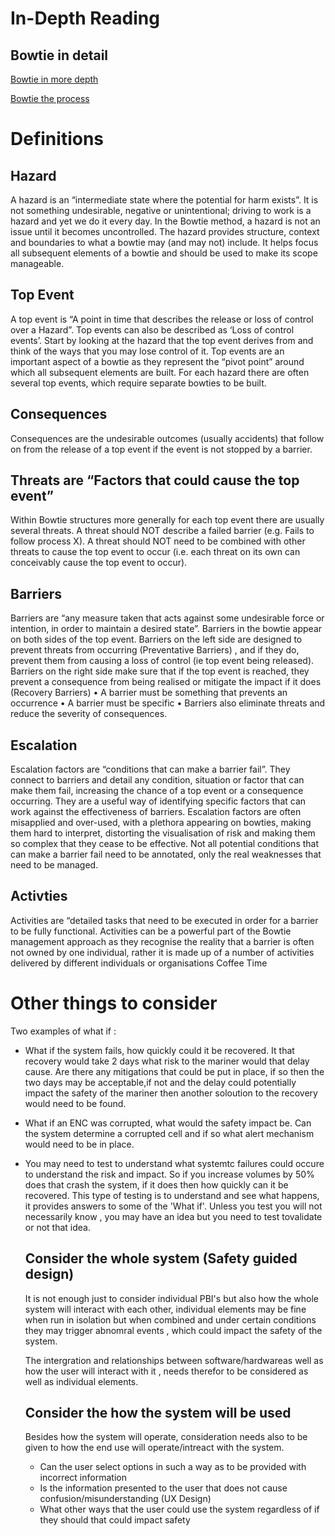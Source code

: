 # In-Depth Reading

## Bowtie in detail
 
 
 [Bowtie in more depth](https://www.youtube.com/watch?v=VsKgSDbHP3A)
 
 [Bowtie the process](https://www.youtube.com/watch?v=dpGKHncw-d8)
 
# Definitions

## Hazard
A hazard is an “intermediate state where the potential for harm exists”. It is not something undesirable, negative or unintentional; driving to work is a hazard and yet we do it every day. In the Bowtie method, a hazard is not an issue until it becomes uncontrolled.
The hazard provides structure, context and boundaries to what a bowtie may (and may not) include. It helps focus all subsequent elements of a bowtie and should be used to make its scope manageable.

## Top Event 

A top event is “A point in time that describes the release or loss of control over a Hazard”. Top events can also be described as ‘Loss of control events’. Start by looking at the hazard that the top event derives from and think of the ways that you may lose control of it.
Top events are an important aspect of a bowtie as they represent the “pivot point” around which all subsequent elements are built. For each hazard there are often several top events, which require separate bowties to be built.

## Consequences

Consequences are the undesirable outcomes (usually accidents) that follow on from the release of a top event if the event is not stopped by a barrier. 

## Threats are “Factors that could cause the top event”

Within Bowtie structures more generally for each top event there are usually several threats. A threat should NOT describe a failed barrier (e.g. Fails to follow process X).
A threat should NOT need to be combined with other threats to cause the top event to occur (i.e. each threat on its own can conceivably cause the top event to occur).

## Barriers

Barriers are “any measure taken that acts against some undesirable force or intention, in order to maintain a desired state”.
Barriers in the bowtie appear on both sides of the top event. Barriers on the left side are designed to prevent threats from occurring (Preventative Barriers) , and if they do, prevent them from causing a loss of control (ie top event being released). Barriers on the right side make sure that if the top event is reached, they prevent a consequence from being realised or mitigate the impact if it does (Recovery Barriers) • A barrier must be something that prevents an occurrence • A barrier must be specific • Barriers also eliminate threats and reduce the severity of consequences.

## Escalation

Escalation factors are “conditions that can make a barrier fail”. They connect to barriers and detail any condition, situation or factor that can make them fail, increasing the chance of a top event or a consequence occurring. They are a useful way of identifying specific factors that can work against the effectiveness of barriers.
Escalation factors are often misapplied and over-used, with a plethora appearing on bowties, making them hard to interpret, distorting the visualisation of risk and making them so complex that they cease to be effective. Not all potential conditions that can make a barrier fail need to be annotated, only the real weaknesses that need to be managed.

## Activties

Activities are “detailed tasks that need to be executed in order for a barrier to be fully functional.
Activities can be a powerful part of the Bowtie management approach as they recognise the reality that a barrier is often not owned by one individual, rather it is made up of a number of activities delivered by different individuals or organisations
Coffee Time
 
# Other things to consider

Two examples of what if :

* What if the system fails, how quickly could it be recovered. It that recovery would take 2 days what risk to the mariner would that 
 delay cause. Are there any mitigations that could be put in place, if so then the two days may be acceptable,if not and the delay could
 potentially impact the safety of the mariner then another soloution to the recovery would need to be found.
 
 * What if an ENC was corrupted, what would the safety impact be. Can the system determine a corrupted cell and if so what alert 
   mechanism would need to be in place.
   
 * You may need to test to understand what systemtc failures could occure to understand the risk and impact. So if you increase volumes 
   by 50% does that crash the system, if it does then how quickly can it be recovered. This type of testing is to understand and see 
   what happens, it provides answers to some of the 'What if'. Unless you test you will not necessarily know , you may have an idea but 
   you need to test tovalidate or not that idea.
   
   ## Consider the whole system (Safety guided design)
   
   It is not enough just to consider individual PBI's but also how the whole system will interact with each other, individual elements 
   may be fine when run in isolation but when combined and under certain conditions they may trigger abnomral events , which could 
   impact the safety of the system.
   
   The intergration and relationships between software/hardwareas well as how the user will interact with it ,  needs therefor to be 
   considered as well as individual elements.
 
   ## Consider the how the system will be used
   
   Besides how the system will operate, consideration needs also to be given to how the end use will operate/intreact 
   with the system.
   
   * Can the user select options in such a way as to be provided with incorrect information
   * Is the information presented to the user that does not cause confusion/misunderstanding (UX Design)
   * What other ways that the user could use the system regardless of if they should that could impact safety
   
   
   
  
  
 
 
